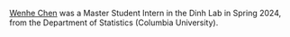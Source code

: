 <a href="https://www.linkedin.com/in/wenhe-chen-663385240/">Wenhe Chen</a> was a Master Student Intern in the Dinh Lab in Spring 2024, from the Department of Statistics (Columbia University).